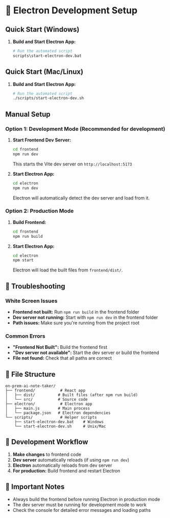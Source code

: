 # 🚀 Electron Development Setup

## Quick Start (Windows)

1. **Build and Start Electron App:**
   ```bash
   # Run the automated script
   scripts\start-electron-dev.bat
   ```

## Quick Start (Mac/Linux)

1. **Build and Start Electron App:**
   ```bash
   # Run the automated script
   ./scripts/start-electron-dev.sh
   ```

## Manual Setup

### Option 1: Development Mode (Recommended for development)

1. **Start Frontend Dev Server:**
   ```bash
   cd frontend
   npm run dev
   ```
   This starts the Vite dev server on `http://localhost:5173`

2. **Start Electron App:**
   ```bash
   cd electron
   npm run dev
   ```
   Electron will automatically detect the dev server and load from it.

### Option 2: Production Mode

1. **Build Frontend:**
   ```bash
   cd frontend
   npm run build
   ```

2. **Start Electron App:**
   ```bash
   cd electron
   npm start
   ```
   Electron will load the built files from `frontend/dist/`.

## 🔧 Troubleshooting

### White Screen Issues

- **Frontend not built:** Run `npm run build` in the frontend folder
- **Dev server not running:** Start with `npm run dev` in the frontend folder
- **Path issues:** Make sure you're running from the project root

### Common Errors

- **"Frontend Not Built":** Build the frontend first
- **"Dev server not available":** Start the dev server or build the frontend
- **File not found:** Check that all paths are correct

## 📁 File Structure

```
on-prem-ai-note-taker/
├── frontend/           # React app
│   ├── dist/          # Built files (after npm run build)
│   └── src/           # Source code
├── electron/           # Electron app
│   ├── main.js        # Main process
│   └── package.json   # Electron dependencies
└── scripts/            # Helper scripts
    ├── start-electron-dev.bat    # Windows
    └── start-electron-dev.sh     # Unix/Mac
```

## 🎯 Development Workflow

1. **Make changes** to frontend code
2. **Dev server** automatically reloads (if using `npm run dev`)
3. **Electron** automatically reloads from dev server
4. **For production:** Build frontend and restart Electron

## 🚨 Important Notes

- Always build the frontend before running Electron in production mode
- The dev server must be running for development mode to work
- Check the console for detailed error messages and loading paths
